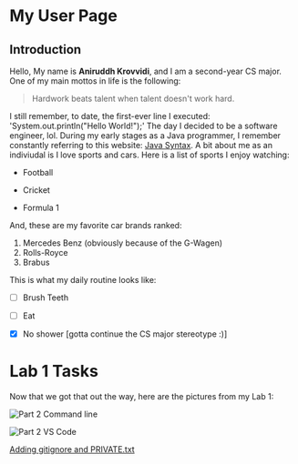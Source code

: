 # My User Page

## Introduction
Hello, My name is **Aniruddh Krovvidi**, and I am a second-year CS major. 
One of my main mottos in life is the following:
> Hardwork beats talent when talent doesn't work hard.


I still remember, to date, the first-ever line I executed: 'System.out.println("Hello World!");'
The day I decided to be a software engineer, lol.
During my early stages as a Java programmer, I remember constantly referring to this website: [Java Syntax](https://www.w3schools.com/java/java_syntax.asp).
A bit about me as an indiviudal is I love sports and cars. Here is a list of sports I enjoy watching:
- Football
* Cricket
+ Formula 1

And, these are my favorite car brands ranked:
1. Mercedes Benz (obviously because of the G-Wagen)
2. Rolls-Royce
3. Brabus

This is what my daily routine looks like:
- [ ] Brush Teeth
- [ ] Eat
- [x] No shower [gotta continue the CS major stereotype :)]


# Lab 1 Tasks
Now that we got that out the way, here are the pictures from my Lab 1:



![Part 2 Command line](file:///Users/aniruddh/Desktop/Screenshot%202024-04-05%20at%204.23.15%20PM.png)


![Part 2 VS Code](file:///Users/aniruddh/Desktop/Screenshot%202024-04-05%20at%204.26.20%20PM.png)





[Adding gitignore and PRIVATE.txt](file:///Users/aniruddh/Desktop/Screenshot%202024-04-05%20at%204.30.21%20PM.png)
